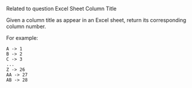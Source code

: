 Related to question Excel Sheet Column Title

Given a column title as appear in an Excel sheet, return its corresponding column number.

For example:

    A -> 1
    B -> 2
    C -> 3
    ...
    Z -> 26
    AA -> 27
    AB -> 28 